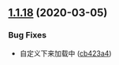 ## [1.1.18](https://github.com/Rahim-Chan/taro-listView/compare/v1.1.17...v1.1.18) (2020-03-05)


### Bug Fixes

* 自定义下来加载中 ([cb423a4](https://github.com/Rahim-Chan/taro-listView/commit/cb423a454ab27bab3ae811e4cc4093e94684dc34))
